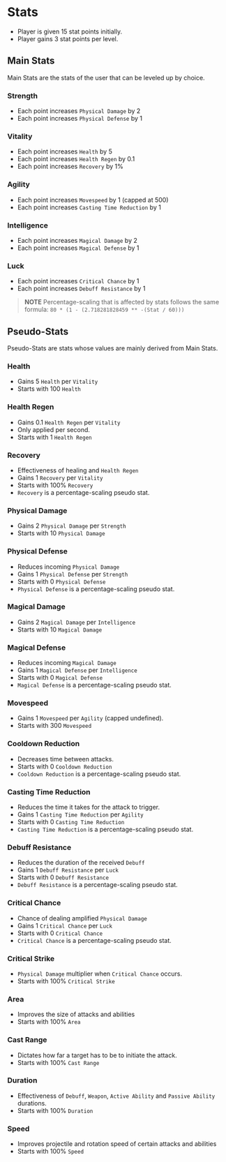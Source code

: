 # Stats

- Player is given 15 stat points initially.
- Player gains 3 stat points per level.

## Main Stats

Main Stats are the stats of the user that can be leveled up by choice.

### Strength

- Each point increases `Physical Damage` by 2
- Each point increases `Physical Defense` by 1

### Vitality

- Each point increases `Health` by 5
- Each point increases `Health Regen` by 0.1
- Each point increases `Recovery` by 1%

### Agility

- Each point increases `Movespeed` by 1 (capped at 500)
- Each point increases `Casting Time Reduction` by 1

### Intelligence

- Each point increases `Magical Damage` by 2
- Each point increases `Magical Defense` by 1

### Luck

- Each point increases `Critical Chance` by 1
- Each point increases `Debuff Resistance` by 1

> **NOTE**
> Percentage-scaling that is affected by stats follows the same formula:
> `80 * (1 - (2.718281828459 ** -(Stat / 60)))`

## Pseudo-Stats

Pseudo-Stats are stats whose values are mainly derived from Main Stats.

### Health

- Gains 5 `Health` per `Vitality`
- Starts with 100 `Health`

### Health Regen

- Gains 0.1 `Health Regen` per `Vitality`
- Only applied per second.
- Starts with 1 `Health Regen`

### Recovery

- Effectiveness of healing and `Health Regen`
- Gains 1 `Recovery` per `Vitality`
- Starts with 100% `Recovery`
- `Recovery` is a percentage-scaling pseudo stat.

### Physical Damage

- Gains 2 `Physical Damage` per `Strength`
- Starts with 10 `Physical Damage`

### Physical Defense

- Reduces incoming `Physical Damage`
- Gains 1 `Physical Defense` per `Strength`
- Starts with 0 `Physical Defense`
- `Physical Defense` is a percentage-scaling pseudo stat.

### Magical Damage

- Gains 2 `Magical Damage` per `Intelligence`
- Starts with 10 `Magical Damage`

### Magical Defense

- Reduces incoming `Magical Damage`
- Gains 1 `Magical Defense` per `Intelligence`
- Starts with 0 `Magical Defense`
- `Magical Defense` is a percentage-scaling pseudo stat.

### Movespeed

- Gains 1 `Movespeed` per `Agility` (capped undefined).
- Starts with 300 `Movespeed`
  
### Cooldown Reduction

- Decreases time between attacks.
- Starts with 0 `Cooldown Reduction`
- `Cooldown Reduction` is a percentage-scaling pseudo stat.

### Casting Time Reduction

- Reduces the time it takes for the attack to trigger.
- Gains 1 `Casting Time Reduction` per `Agility`
- Starts with 0 `Casting Time Reduction`
- `Casting Time Reduction` is a percentage-scaling pseudo stat.

### Debuff Resistance

- Reduces the duration of the received `Debuff`
- Gains 1 `Debuff Resistance` per `Luck`
- Starts with 0 `Debuff Resistance`
- `Debuff Resistance` is a percentage-scaling pseudo stat.

### Critical Chance

- Chance of dealing amplified `Physical Damage`
- Gains 1 `Critical Chance` per `Luck`
- Starts with 0 `Critical Chance`
- `Critical Chance` is a percentage-scaling pseudo stat.
  
### Critical Strike

- `Physical Damage` multiplier when `Critical Chance` occurs.
- Starts with 100% `Critical Strike`

### Area

- Improves the size of attacks and abilities
- Starts with 100% `Area`

### Cast Range

- Dictates how far a target has to be to initiate the attack.
- Starts with 100% `Cast Range`

### Duration

- Effectiveness of `Debuff`, `Weapon`, `Active Ability` and `Passive Ability` durations.
- Starts with 100% `Duration`

### Speed

- Improves projectile and rotation speed of certain attacks and abilities
- Starts with 100% `Speed`
